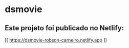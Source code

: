 # dsmovie

## Este projeto foi publicado no Netlify:
[[ https://dsmovie-robson-carneiro.netlify.app ]]
